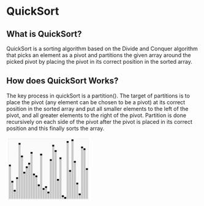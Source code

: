 # QuickSort

## What is QuickSort?
QuickSort is a sorting algorithm based on the Divide and Conquer algorithm that picks an element as a pivot and partitions the given array around the picked pivot by placing the pivot in its correct position in the sorted array.

## How does QuickSort Works?
The key process in quickSort is a partition(). The target of partitions is to place the pivot (any element can be chosen to be a pivot) at its correct position in the sorted array and put all smaller elements to the left of the pivot, and all greater elements to the right of the pivot.
Partition is done recursively on each side of the pivot after the pivot is placed in its correct position and this finally sorts the array.

![QuickSort](../Images/QuickSort.gif)
